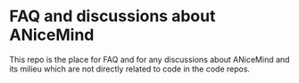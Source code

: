 # FAQ and discussions about ANiceMind
This repo is the place for FAQ and for any discussions about ANiceMind and its milieu which are not directly related to code in the code repos.
